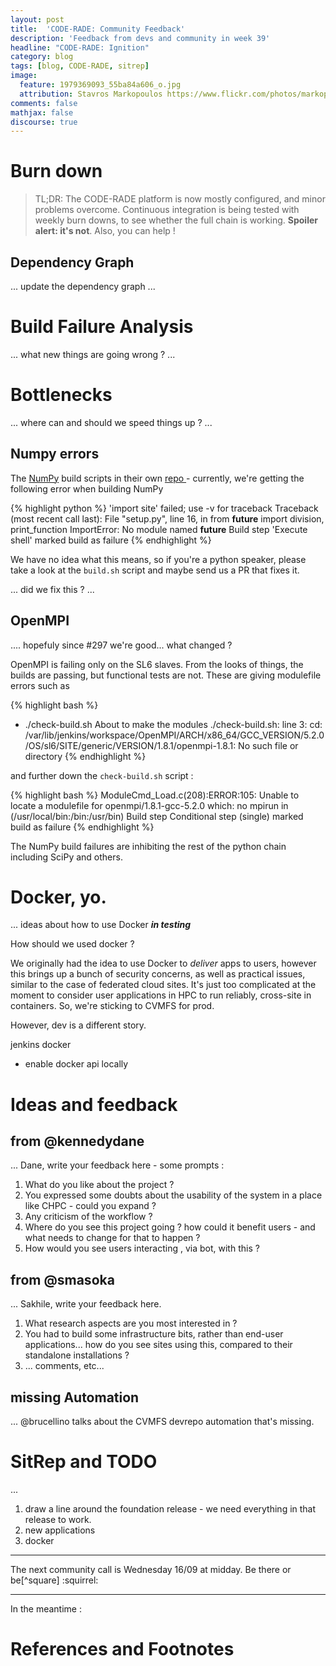 ```yaml
---
layout: post
title:  'CODE-RADE: Community Feedback'
description: 'Feedback from devs and community in week 39'
headline: "CODE-RADE: Ignition"
category: blog
tags: [blog, CODE-RADE, sitrep]
image:
  feature: 1979369093_55ba84a606_o.jpg
  attribution: Stavros Markopoulos https://www.flickr.com/photos/markop/1979369093/in/faves-91618948@N00/
comments: false
mathjax: false
discourse: true
---
```


# Burn down

> TL;DR: The CODE-RADE platform is now mostly configured, and minor problems overcome. Continuous integration is being tested with weekly burn downs, to see whether the full chain is working. **Spoiler alert: it's not**. Also, you can help !




## Dependency Graph


... update the dependency graph ...

# Build Failure Analysis

... what new things are going wrong ? ...

# Bottlenecks

... where can and should we speed things up ? ...



## Numpy errors

The [NumPy](http://www.numpy.org/) build scripts in their own  [repo <i class="fa fa-github"></i>](https://github.com/SouthAfricaDigitalScience/numpy-deploy) - currently, we're getting the following error when building NumPy

{% highlight python %}
    'import site' failed; use -v for traceback
    Traceback (most recent call last):
      File "setup.py", line 16, in <module>
      from __future__ import division, print_function
    ImportError: No module named __future__
    Build step 'Execute shell' marked build as failure
{% endhighlight %}

We have no idea what this means, so if you're a python speaker, please take a look at the `build.sh` script and maybe send us a PR that fixes it.

... did we fix this ? ...

## OpenMPI

.... hopefuly since #297 we're good... what changed ?

OpenMPI is failing only on the SL6 slaves. From the looks of things, the builds are passing, but functional tests are not. These are giving modulefile errors such as

{% highlight bash %}
+ ./check-build.sh
About to make the modules
./check-build.sh: line 3: cd: /var/lib/jenkins/workspace/OpenMPI/ARCH/x86_64/GCC_VERSION/5.2.0/OS/sl6/SITE/generic/VERSION/1.8.1/openmpi-1.8.1: No such file or directory
{% endhighlight %}

and further down the `check-build.sh` script :

{% highlight bash %}
ModuleCmd_Load.c(208):ERROR:105: Unable to locate a modulefile for openmpi/1.8.1-gcc-5.2.0
which: no mpirun in (/usr/local/bin:/bin:/usr/bin)
Build step Conditional step (single) marked build as failure
{% endhighlight %}

The NumPy build failures are inhibiting the rest of the python chain including SciPy and others.

# Docker, yo.

... ideas about how to use Docker ***in testing***

How should we used docker ?

We originally had the idea to use  Docker to _deliver_ apps to users, however this brings up a bunch of security concerns, as well as practical issues, similar to the case of federated cloud sites. It's just too complicated at the moment to consider user applications in HPC to run reliably, cross-site in containers. So, we're sticking to CVMFS for prod.

However, dev is a different story.

jenkins docker

 * enable docker api locally

# Ideas and feedback

## from @kennedydane

... Dane, write your feedback here  - some prompts :

  1. What do you like about the project ?
  1. You expressed some doubts about the usability of the system in a place like CHPC - could you expand ?
  1. Any criticism of the workflow ?
  1. Where do you see this project going ? how could it benefit users - and what needs to change for that to happen ?
  1. How would you see users interacting , via bot, with this ?


## from @smasoka

... Sakhile, write your feedback here.

  1. What research aspects are you most interested in ?
  1. You had to build some infrastructure bits, rather than end-user applications... how do you see sites using this, compared to their standalone installations ?
  1. ... comments, etc...

## missing Automation

... @brucellino talks about the CVMFS devrepo automation that's missing.



# SitRep and TODO

...

  1. draw a line around the foundation release - we need everything in that release to work.
  1. new applications
  1. docker

-----

The next community call is Wednesday 16/09 at midday. Be there or be[^square] :squirrel:

-----

In the meantime :

<div id='discourse-comments'></div> <script type="text/javascript">
  DiscourseEmbed = { discourseUrl: 'http://discourse.sci-gaia.eu/',
                     discourseEmbedUrl: 'http://www.africa-grid.org/blog/2015/09/14/CODE-RADE-burn-down/' };

  (function() {
    var d = document.createElement('script'); d.type = 'text/javascript'; d.async = true;
    d.src = DiscourseEmbed.discourseUrl + 'javascripts/embed.js';
    (document.getElementsByTagName('head')[0] || document.getElementsByTagName('body')[0]).appendChild(d);
  })();
</script>

# References and Footnotes
